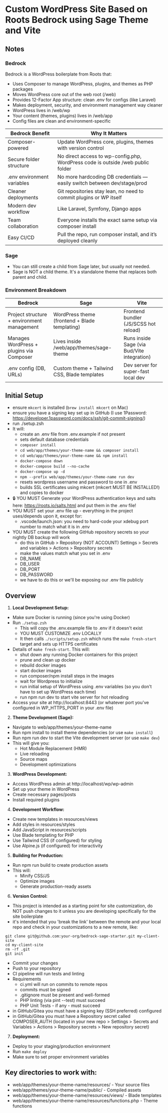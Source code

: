 # Custom WordPress Site Based on Roots Bedrock using Sage Theme and Vite

## Notes

### Bedrock

Bedrock is a WordPress boilerplate from Roots that:

- Uses Composer to manage WordPress, plugins, and themes as PHP packages
- Moves WordPress core out of the web root (/web)
- Provides 12-Factor App structure: clean .env for configs (like Laravel)
- Makes deployment, security, and environment management way cleaner
- WordPress lives in /web/wp
- Your content (themes, plugins) lives in /web/app
- Config files are clean and environment-specific

| Bedrock Benefit            | Why It Matters                                                                  |
| -------------------------- | ------------------------------------------------------------------------------- |
| Composer-powered           | Update WordPress core, plugins, themes with version control                     |
| Secure folder structure    | No direct access to wp-config.php, WordPress code is outside /web public folder |
| .env environment variables | No more hardcoding DB credentials — easily switch between dev/stage/prod        |
| Cleaner deployments        | Git repositories stay lean, no need to commit plugins or WP itself              |
| Modern dev workflow        | Like Laravel, Symfony, Django apps                                              |
| Team collaboration         | Everyone installs the exact same setup via composer install                     |
| Easy CI/CD                 | Pull the repo, run composer install, and it’s deployed cleanly                  |

### Sage

- You can still create a child from Sage later, but usually not needed.
- Sage is NOT a child theme. It's a standalone theme that replaces both parent
  and child.

### Environment Breakdown

| Bedrock                                    | Sage                                          | Vite                                        |
| ------------------------------------------ | --------------------------------------------- | ------------------------------------------- |
| Project structure + environment management | WordPress theme (frontend + Blade templating) | Frontend bundler (JS/SCSS hot reload)       |
| Manages WordPress + plugins via Composer   | Lives inside /web/app/themes/sage-theme       | Runs inside Sage (via Bud/Vite integration) |
| .env config (DB, URLs)                     | Custom theme + Tailwind CSS, Blade templates  | Dev server for super-fast local dev         |

## Initial Setup

- ensure `mkcert` is installed (`brew install mkcert` on Mac)
- ensure you have a signing key set up in GitHub (I use 1Password:
  https://developer.1password.com/docs/ssh/git-commit-signing/)
- run ./setup.zsh
- It will:
  - create an .env file from .env.example if not present
  - sets default database credentials
  - `composer install`
  - `cd web/app/themes/your-theme-name && composer install`
  - `cd web/app/themes/your-theme-name && npm install`
  - `docker-compose down`
  - `docker-compose build --no-cache`
  - `docker-compose up -d`
  - `npm --prefix web/app/themes/your-theme-name run dev`
  - resets wordpress username and password to one in .env
  - builds SSL certificates using mkcert (mkcert MUST BE INSTALLED!) and copies
    to docker
- 🔒 YOU MUST Generate your WordPress authentication keys and salts here:
  https://roots.io/salts.html and put them in the .env file!
- YOU MUST set your .env file up - everything in the project uses/depends upon
  it, except for:
  - .vscode/launch.json: you need to hard-code your xdebug port number to match
    what it is in .env
- YOU MUST create the following GitHub repository secrets so your nightly DB
  backup will work
  - do this in GitHub > Repository (NOT ACCOUNT) Settings > Secrets and
    variables > Actions > Repository secrets
  - make the values match what you set in .env
  - DB_NAME
  - DB_USER
  - DB_PORT
  - DB_PASSWORD
  - we have to do this or we'll be exposing our .env file publicly

## Overview

1. **Local Development Setup:**

- Make sure Docker is running (since you're using Docker)
- Run `./setup.zsh`
  - This will copy the .env.example file to .env if it doesn't exist
  - YOU MUST CUSTOMIZE .env LOCALLY
  - It then calls `./scripts/setup.zsh` which runs the `make fresh-start` target
    and sets up HTTPS certificates
- Details of `make fresh-start`. This will:
  - shut down any running Docker containers for this project
  - prune and clean up docker
  - rebuild docker images
  - start docker images
  - run composer/npm install steps in the images
  - wait for Wordpress to initialize
  - run initial setup of WordPress using .env variables (so you don't have to
    set up WordPress each time)
  - run npm run dev to start vite server for hot reloading
- Access your site at http://localhost:8443 (or whatever port you've configured
  in WP_HTTPS_PORT in your .env file)

2. **Theme Development (Sage):**

- Navigate to web/app/themes/your-theme-name
- Run npm install to install theme dependencies (or use `make install`)
- Run npm run dev to start the Vite development server (or use `make dev`)
- This will give you:
  - Hot Module Replacement (HMR)
  - Live reloading
  - Source maps
  - Development optimizations

3. **WordPress Development:**

- Access WordPress admin at http://localhost/wp/wp-admin
- Set up your theme in WordPress
- Create necessary pages/posts
- Install required plugins

4. **Development Workflow:**

- Create new templates in resources/views
- Add styles in resources/styles
- Add JavaScript in resources/scripts
- Use Blade templating for PHP
- Use Tailwind CSS (if configured) for styling
- Use Alpine.js (if configured) for interactivity

5. **Building for Production:**

- Run npm run build to create production assets
- This will:
  - Minify CSS/JS
  - Optimize images
  - Generate production-ready assets

6. **Version Control:**

- This project is intended as a starting point for site customization, do NOT
  push changes to it unless you are developing specifically for the site
  boilerplate
- it's intended that you 'break the link' between the remote and your local repo
  and check in your customizations to a new remote, like:

```
git clone git@github.com:your-org/bedrock-sage-starter.git my-client-site 
cd my-client-site 
rm -rf .git 
git init
```

- Commit your changes
- Push to your repository
- CI pipeline will run tests and linting
- Requirements
  - ci.yml will run on commits to remote repos
  - commits must be signed
  - .gitignore must be present and well-formed
  - PHP linting (via pint --test) must succeed
  - PHP Unit Tests - if any - must succeed
- in GitHub/Gitea you must have a signing key (SSH preferred) configured
- in GitHub/Gitea you must have a Repository secret called COMPOSER_AUTH
  (located in your new repo > Settings > Secrets and Variables > Actions >
  Repository secrets > New repository secret)

7. **Deployment:**

- Deploy to your staging/production environment
- Run `make deploy`
- Make sure to set proper environment variables

## Key directories to work with:

- web/app/themes/your-theme-name/resources/ - Your source files
- web/app/themes/your-theme-name/public/ - Compiled assets
- web/app/themes/your-theme-name/resources/views/ - Blade templates
- web/app/themes/your-theme-name/resources/functions.php - Theme functions
